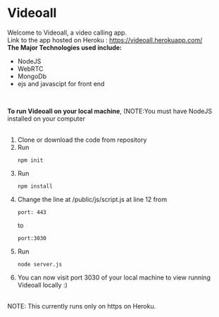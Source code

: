 # Videoall
Welcome to Videoall, a video calling app. </br>
Link to the app hosted on Heroku : https://videoall.herokuapp.com/  </br>
<strong>The Major Technologies used include:</strong> </br>
<ul>
<li>NodeJS</li>
<li>WebRTC</li>
<li>MongoDb</li>
<li>ejs and javascipt for front end</li>
</ul>
</br>

<strong>To run Videoall on your local machine</strong>,  (NOTE:You must have NodeJS installed on your computer
<ol>  </br>
<li>Clone or download the code from repository</li>

<li>Run 
  
```
npm init
```
  
</li>
<li>Run
  
```
npm install
```
  
 </li>
<li>Change the line at /public/js/script.js at line 12 from
  
```
port: 443
```
  
to 
  
```
port:3030
```
  
</li>
<li>
Run 
  
```
node server.js
```
  
</li>
<li>
You can now visit port 3030 of your local machine to view running Videoall locally :)
</li>
</ol>
</br>
NOTE: This currently runs only on https on Heroku.
